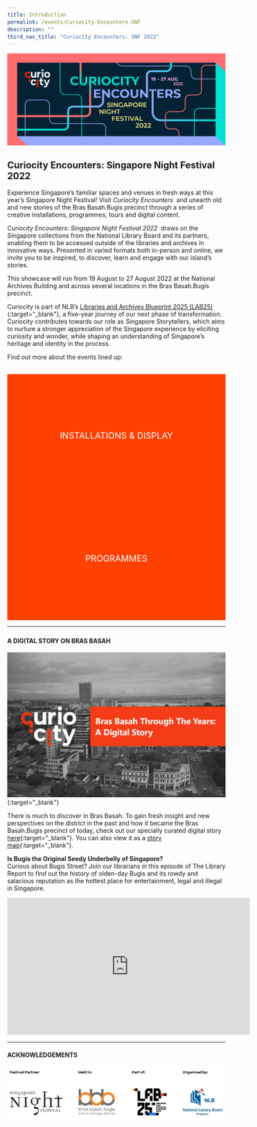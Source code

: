 ```yaml
---
title: Introduction
permalink: /events/Curiocity-Encounters-SNF
description: ""
third_nav_title: "Curiocity Encounters: SNF 2022"
---
```

<style type="text/css">
	/* Click Box */
.clickbox { display: block; position: relative; width: 100%; padding-bottom: 56.25%; background-color: transparent; }
.clickbox span { padding: .5rem; }
.clickbox a { position: absolute; display: flex; width: 100%; height: 100%; align-items: center; justify-content: center; font-size: 1.25rem; text-align: center; text-decoration: none; text-transform: uppercase; }
.clickbox a:focus,
.clickbox a:hover { text-decoration: none; }

/* Orange */
.clickbox.is-orange { background-color: #FD4101; color: #FFFFFF; }
.clickbox.is-orange a { color: #FFFFFF; }
.clickbox.is-orange a:focus,
.clickbox.is-orange a:hover { background-color: #F3B69E; color: #000000; }	
</style>

![Alt text for image on Isomer site](/images/CuriocitySNF%20Website%20Webbanner.png)
## **Curiocity Encounters: Singapore Night Festival 2022**
Experience Singapore’s familiar spaces and venues in fresh ways at this year’s Singapore Night Festival! Visit *Curiocity Encounters*  and unearth old and new stories of the Bras Basah.Bugis precinct through a series of creative installations, programmes, tours and digital content.

*Curiocity Encounters: Singapore Night Festival 2022*  draws on the Singapore collections from the National Library Board and its partners, enabling them to be accessed outside of the libraries and archives in innovative ways. Presented in varied formats both in-person and online, we invite you to be inspired, to discover, learn and engage with our island’s stories.

This showcase will run from 19 August to 27 August 2022 at the National Archives Building and across several locations in the Bras Basah.Bugis precinct.

Curiocity is part of NLB’s [Libraries and Archives Blueprint 2025 (LAB25)](https://www.nlb.gov.sg/WhoWeAre/AboutUs/AboutLAB25.aspx){:target="_blank"}, a five-year journey of our next phase of transformation. Curiocity contributes towards our role as Singapore Storytellers, which aims to nurture a stronger appreciation of the Singapore experience by eliciting curiosity and wonder, while shaping an understanding of Singapore’s heritage and identity in the process.

Find out more about the events lined up:

<br>
<div class="row is-multiline">
  <div class="col is-one-half">
    <div class="clickbox is-orange">
      <a href="curiocity-encounters-snf/installations">
        <span>Installations & Display</span>
      </a>
    </div>
  </div>
  <div class="col is-one-half">
    <div class="clickbox is-orange">
      <a href="curiocity-encounters-snf/programmes">
        <span>Programmes</span>
      </a>
    </div>
  </div>
  </div>

________
<h5 class="margin--bottom--lg" id="onlinecontent"></h5>

#### **A DIGITAL STORY ON BRAS BASAH**

[![Alt text for image on Isomer site](/images/bb-showcase-cover-dg.png)](/singapore-visualised/digital-stories/bb-intro){:target="_blank"}

There is much to discover in Bras Basah. To gain fresh insight and new perspectives on the district in the past and how it became the Bras Basah.Bugis precinct of today, check out our specially curated digital story [here](/singapore-visualised/digital-stories/bb-intro){:target="_blank"}. You can also view it as a [story map](https://go.gov.sg/vigaqf){:target="_blank"}.

**Is Bugis the Original Seedy Underbelly of Singapore?**
<br>Curious about Bugis Street? Join our librarians in this episode of The Library Report to find out the history of olden-day Bugis and its rowdy and salacious reputation as the hottest place for entertainment, legal and illegal in Singapore.

<iframe width="560" height="315" src="https://www.youtube.com/embed/7u8uNHRJ1HM" title="YouTube video player" frameborder="0" allow="accelerometer; autoplay; clipboard-write; encrypted-media; gyroscope; picture-in-picture" allowfullscreen></iframe>
<br>

________

#### **ACKNOWLEDGEMENTS**

![Alt text for image on Isomer site](/images/curiocitySNFlogos.jpg)